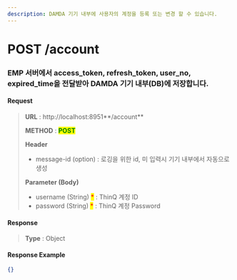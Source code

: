 ```yaml
---
description: DAMDA 기기 내부에 사용자의 계정을 등록 또는 변경 할 수 있습니다.
---
```


# POST /account

### EMP 서버에서 access\_token, refresh\_token, user\_no, expired\_time을 전달받아 DAMDA 기기 내부(DB)에 저장합니다.&#x20;

#### Request

> **URL** : http://localhost:8951**/account**
>
> **METHOD** : <mark style="color:green;">**POST**</mark>
>
> **Header**&#x20;
>
> * message-id (option) : 로깅을 위한 id, 미 입력시 기기 내부에서 자동으로 생성
>
> **Parameter (Body)**
>
> * username (String) <mark style="color:red;">\*</mark> : ThinQ 계정 ID
> * password (String) <mark style="color:red;">\*</mark> : ThinQ 계정 Password

#### **Response**

> **Type** : Object

#### Response Example

```json
{}
```
